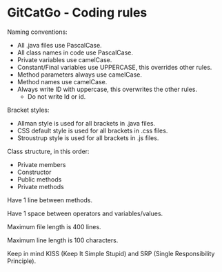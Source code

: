 # GitCatGo - Coding rules

Naming conventions:

 * All .java files use PascalCase.
 * All class names in code use PascalCase.
 * Private variables use camelCase.
 * Constant/Final variables use UPPERCASE, this overrides other rules.
 * Method parameters always use camelCase.
 * Method names use camelCase.
 * Always write ID with uppercase, this overwrites the other rules.
    * Do not write Id or id.

Bracket styles:

 * Allman style is used for all brackets in .java files.
 * CSS default style is used for all brackets in .css files.
 * Stroustrup style is used for all brackets in .js files.

Class structure, in this order:
 * Private members
 * Constructor
 * Public methods
 * Private methods

Have 1 line between methods.

Have 1 space between operators and variables/values.

Maximum file length is 400 lines.

Maximum line length is 100 characters.

Keep in mind KISS (Keep It Simple Stupid) and SRP (Single Responsibility Principle).
